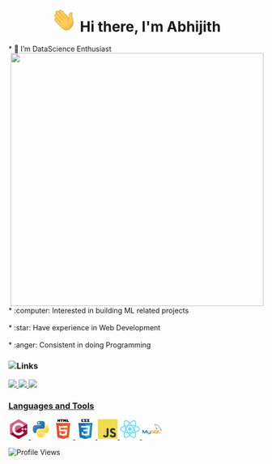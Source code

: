 <h1 align="center"> <img src="https://github.com/ABSphreak/ABSphreak/blob/master/gifs/Hi.gif" width="50px"> Hi there, I'm Abhijith
</h1>
* 👀 I’m DataScience Enthusiast <br><img align="right" src="https://raw.githubusercontent.com/abhisheknaiidu/abhisheknaiidu/master/code.gif" height="500px" width="500px">
* :computer: Interested in building ML related projects<br>
<br>
* :star: Have experience in Web Development<br>
 <br>
* :anger: Consistent in doing Programming<br>

**<h3> <img src="https://raw.githubusercontent.com/innng/innng/master/assets/kyubey.gif" width="80px" >Links</h3>**
 
 
 
<p><a href="https://github.com/Abhijith720/"><img src="https://img.shields.io/badge/GitHub-100000?style=for-the-badge&logo=github&logoColor=white">
<a href="mailto:abhijithguntur23@gmail.com"><img src="https://img.shields.io/badge/Gmail-D14836?style=for-the-badge&logo=gmail&logoColor=white">
  <a href="https://www.linkedin.com/in/abhijith-guntur-2619b2173/"><img src="https://img.shields.io/badge/LinkedIn-0077B5?style=for-the-badge&logo=linkedin&logoColor=white"></p>
  
**<h3 align="left">Languages and Tools</h3>**
<p align="left"> <a href="https://raw.githubusercontent.com/devicons/devicon/master/icons/cplusplus/cplusplus-original.svg"> <img src="https://raw.githubusercontent.com/devicons/devicon/master/icons/cplusplus/cplusplus-original.svg" alt="cplusplus" width="40" height="40"/> </a> 
  <a href="https://raw.githubusercontent.com/devicons/devicon/master/icons/python/python-original.svg"><img src="https://raw.githubusercontent.com/devicons/devicon/master/icons/python/python-original.svg" width="40" height="40"></a>
  <a href="https://www.w3.org/html/" target="_blank"> <img src="https://raw.githubusercontent.com/devicons/devicon/master/icons/html5/html5-original-wordmark.svg" alt="html5" width="40" height="40"/> </a>
  <a href="https://www.w3schools.com/css/" target="_blank"> <img src="https://raw.githubusercontent.com/devicons/devicon/master/icons/css3/css3-original-wordmark.svg" alt="css3" width="40" height="40"/> </a> 
  <a href="https://developer.mozilla.org/en-US/docs/Web/JavaScript" target="_blank"> <img src="https://raw.githubusercontent.com/devicons/devicon/master/icons/javascript/javascript-original.svg" alt="javascript" width="40" height="40"/> </a>
    <a href="https://raw.githubusercontent.com/devicons/devicon/master/icons/react/react-original.svg"> <img src="https://raw.githubusercontent.com/devicons/devicon/master/icons/react/react-original.svg" width="40" height="40"/> </a>  
  <a href="https://www.mysql.com/" target="_blank"> <img src="https://raw.githubusercontent.com/devicons/devicon/master/icons/mysql/mysql-original-wordmark.svg" alt="mysql" width="40" height="40"/> </a> </p>
  
  
  ![Profile Views](https://komarev.com/ghpvc/?username=Abhijith720)

<!---
Abhijith720/Abhijith720 is a ✨ special ✨ repository because its `README.md` (this file) appears on your GitHub profile.
You can click the Preview link to take a look at your changes.
--->
